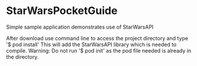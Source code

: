 # StarWarsPocketGuide
Simple sample application demonstrates use of StarWarsAPI 

After download use command line to access the project directory and type
'$ pod install'
This will add the StarWarsAPI library which is needed to compile.
Warning: Do not run '$ pod init' as the pod file needed is already in the directory.
